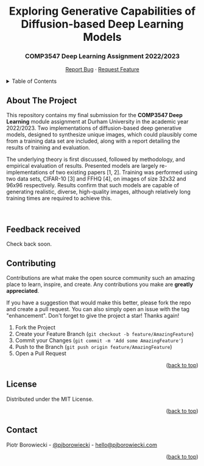   <h1 align="center">Exploring Generative Capabilities of Diffusion-based Deep Learning Models</h1>
  <h3 align="center">COMP3547 Deep Learning Assignment 2022/2023</h3>
  <p align="center">
    <a href="https://github.com/pjborowiecki/COMP3547-Deep-Learning.git/issues">Report Bug</a>
    ·
    <a href="https://github.com/pjborowiecki/COMP3547-Deep-Learning.git/issues">Request Feature</a>
  </p>
</div>

<!-- TABLE OF CONTENTS -->
<details>
  <summary>Table of Contents</summary>
  <ol>
    <li>
      <a href="#about-the-project">About The Project</a>
    </li>
    <li>
    <a href="#feedback-received">Feedback Received</a>
    </li>
    <li><a href="#contributing">Contributing</a></li>
    <li><a href="#license">License</a></li>
    <li><a href="#contact">Contact</a></li>
  </ol>
</details>

<!-- ABOUT THE PROJECT -->

## About The Project

This repository contains my final submission for the **COMP3547 Deep Learning** module assignment at Durham University in the academic year 2022/2023. Two implementations of diffusion-based deep generative models, designed to synthesize unique images, which could plausibly come from a training data set are included, along with a report detailing the results of training and evaluation.

The underlying theory is first discussed, followed by methodology, and empirical evaluation of results. Presented models are largely re-implementations of two existing papers [1, 2]. Training was performed using two data sets, CIFAR-10 [3] and FFHQ [4], on images of size 32x32 and 96x96 respectively. Results confirm that such models are capable of generating realistic, diverse, high-quality images, although relatively long training times are required to achieve this.

<br>
<!-- FEEDBACK RECEIVED -->

## Feedback received

Check back soon.

<!-- CONTRIBUTING -->

## Contributing

Contributions are what make the open source community such an amazing place to learn, inspire, and create. Any contributions you make are **greatly appreciated**.

If you have a suggestion that would make this better, please fork the repo and create a pull request. You can also simply open an issue with the tag "enhancement".
Don't forget to give the project a star! Thanks again!

1. Fork the Project
2. Create your Feature Branch (`git checkout -b feature/AmazingFeature`)
3. Commit your Changes (`git commit -m 'Add some AmazingFeature'`)
4. Push to the Branch (`git push origin feature/AmazingFeature`)
5. Open a Pull Request

<p align="right">(<a href="#readme-top">back to top</a>)</p>

<!-- LICENSE -->

## License

Distributed under the MIT License.

<p align="right">(<a href="#readme-top">back to top</a>)</p>

<!-- CONTACT -->

## Contact

Piotr Borowiecki - [@pjborowiecki](https://twitter.com/pjborowiecki) - hello@pjborowiecki.com

<p align="right">(<a href="#readme-top">back to top</a>)</p>

<!-- ACKNOWLEDGMENTS -->
